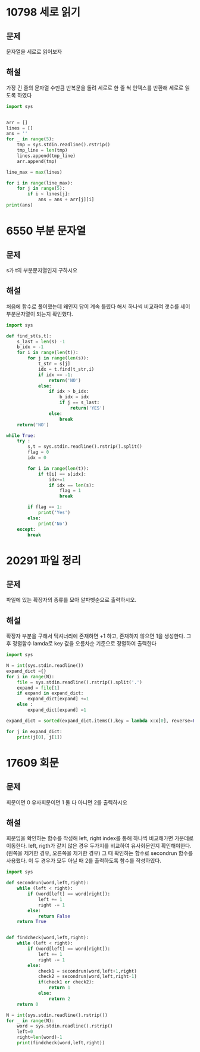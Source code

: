 # 10798 세로 읽기

## 문제

문자열을 세로로 읽어보자

## 해설

가장 긴 줄의 문자열 수만큼 반복문을 돌려 세로로 한 줄 씩 인덱스를 반환해 세로로 읽도록 하였다

```python
import sys


arr = []
lines = []
ans = ''
for _ in range(5):
    tmp = sys.stdin.readline().rstrip()
    tmp_line = len(tmp)
    lines.append(tmp_line)
    arr.append(tmp)

line_max = max(lines)

for i in range(line_max):
    for j in range(5):
        if i < lines[j]:
            ans = ans + arr[j][i]
print(ans)
```

# 6550 부분 문자열

## 문제

s가 t의 부분문자열인지 구하시오

## 해설

처음에 함수로 풀이했는데 왜인지 답이 계속 틀렸다 해서 하나씩 비교하여 갯수를 세어 부분문자열이 되는지 확인했다.

```python
import sys

def find_st(s,t):
    s_last = len(s) -1
    b_idx = -1
    for i in range(len(t)):
        for j in range(len(s)):
            t_str = s[j]
            idx = t.find(t_str,i)
            if idx == -1:
                return('NO')
            else:
                if idx > b_idx:
                    b_idx = idx
                    if j == s_last:
                        return('YES')
                else:
                    break
    return('NO')

while True:
    try :
        s,t = sys.stdin.readline().rstrip().split()
        flag = 0
        idx = 0

        for i in range(len(t)):
            if t[i] == s[idx]:
                idx+=1
                if idx == len(s):
                    flag = 1
                    break

        if flag == 1:
            print('Yes')
        else:
            print('No')
    except:
        break
```

# 20291 파일 정리

## 문제

파일에 있는 확장자의 종류를 모아 알파벳순으로 출력하시오.

## 해설

확장자 부분을 구해서 딕셔너리에 존재하면 +1 하고, 존재하지 않으면 1을 생성한다.
그 후 정렬함수 lamda로 key 값을 오름차순 기준으로 정렬하여 출력한다

```python
import sys

N = int(sys.stdin.readline())
expand_dict ={}
for i in range(N):
    file = sys.stdin.readline().rstrip().split('.')
    expand = file[1]
    if expand in expand_dict:
        expand_dict[expand] +=1
    else :
        expand_dict[expand] =1

expand_dict = sorted(expand_dict.items(),key = lambda x:x[0], reverse=False)

for j in expand_dict:
    print(j[0], j[1])
```

# 17609 회문

## 문제

회문이면 0
유사회문이면 1
둘 다 아니면 2를 출력하시오

## 해설

회문임을 확인하는 함수를 작성해 left, right index를 통해 하나씩 비교해가면 가운데로 이동한다.
left, rigth가 같지 않은 경우 두가지를 비교하여 유사회문인지 확인해야한다.(왼쪽을 제거한 경우, 오른쪽을 제거한 경우) 그 때 확인하는 함수로 secondrun 함수를 사용했다.
이 두 경우가 모두 아닐 때 2를 출력하도록 함수를 작성하였다.

```python
import sys

def secondrun(word,left,right):
    while (left < right):
        if (word[left] == word[right]):
            left += 1
            right -= 1
        else:
            return False
    return True


def findcheck(word,left,right):
    while (left < right):
        if (word[left] == word[right]):
            left += 1
            right -= 1
        else:
            check1 = secondrun(word,left+1,right)
            check2 = secondrun(word,left,right-1)
            if(check1 or check2):
                return 1
            else:
                return 2
    return 0

N = int(sys.stdin.readline().rstrip())
for _ in range(N):
    word = sys.stdin.readline().rstrip()
    left=0
    right=len(word)-1
    print(findcheck(word,left,right))
```
